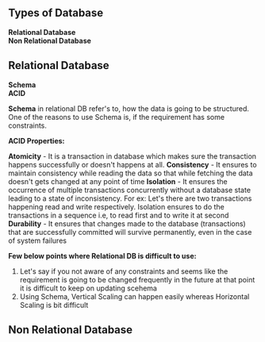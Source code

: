 ## Types of Database </br >
**Relational Database** </br >
**Non Relational Database** 


## Relational Database

**Schema** </br>
**ACID**

**Schema** in relational DB refer's to, how the data is going to be structured.
One of the reasons to use Schema is, if the requirement has some constraints.


**ACID Properties:**

**Atomicity** - It is a transaction in database which makes sure the transaction happens successfully or doesn't happens at all.
**Consistency** - It ensures to maintain consistency while reading the data so that while fetching the data doesn't gets changed at any point of time
**Isolation** - It ensures the occurrence of multiple transactions concurrently without a database state leading to a state of inconsistency.
        For ex: Let's there are two transactions happening read and write respectively.
                Isolation ensures to do the transactions in a sequence i.e, to read first and to write it at second
**Durability** - It ensures that changes made to the database (transactions) that are successfully committed will survive permanently, even in the case of system failures

**Few below points where Relational DB is difficult to use:**
1. Let's say if you not aware of any constraints and seems like the requirement is going to be changed frequently in the future at that point it is difficult to keep on updating scehema
2. Using Schema, Vertical Scaling can happen easily whereas Horizontal Scaling is bit difficult


## Non Relational Database

